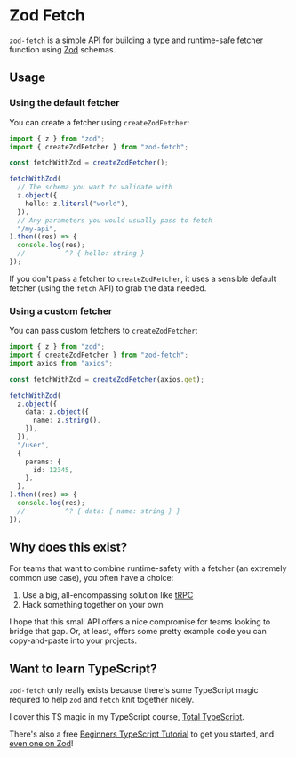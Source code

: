 # Zod Fetch

`zod-fetch` is a simple API for building a type and runtime-safe fetcher function using [Zod](https://github.com/colinhacks/zod) schemas.

## Usage

### Using the default fetcher

You can create a fetcher using `createZodFetcher`:

```ts
import { z } from "zod";
import { createZodFetcher } from "zod-fetch";

const fetchWithZod = createZodFetcher();

fetchWithZod(
  // The schema you want to validate with
  z.object({
    hello: z.literal("world"),
  }),
  // Any parameters you would usually pass to fetch
  "/my-api",
).then((res) => {
  console.log(res);
  //          ^? { hello: string }
});
```

If you don't pass a fetcher to `createZodFetcher`, it uses a sensible default fetcher (using the `fetch` API) to grab the data needed.

### Using a custom fetcher

You can pass custom fetchers to `createZodFetcher`:

```ts
import { z } from "zod";
import { createZodFetcher } from "zod-fetch";
import axios from "axios";

const fetchWithZod = createZodFetcher(axios.get);

fetchWithZod(
  z.object({
    data: z.object({
      name: z.string(),
    }),
  }),
  "/user",
  {
    params: {
      id: 12345,
    },
  },
).then((res) => {
  console.log(res);
  //          ^? { data: { name: string } }
});
```

## Why does this exist?

For teams that want to combine runtime-safety with a fetcher (an extremely common use case), you often have a choice:

1. Use a big, all-encompassing solution like [tRPC](https://trpc.io/)
2. Hack something together on your own

I hope that this small API offers a nice compromise for teams looking to bridge that gap. Or, at least, offers some pretty example code you can copy-and-paste into your projects.

## Want to learn TypeScript?

`zod-fetch` only really exists because there's some TypeScript magic required to help `zod` and `fetch` knit together nicely.

I cover this TS magic in my TypeScript course, [Total TypeScript](https://totaltypescript.com).

There's also a free [Beginners TypeScript Tutorial](https://totaltypescript.com/tutorials) to get you started, and [even one on Zod](https://www.totaltypescript.com/tutorials/zod)!
